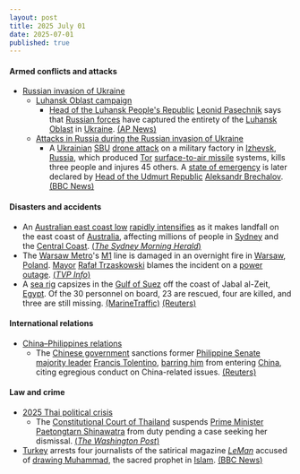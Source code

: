 ```yaml
---
layout: post
title: 2025 July 01
date: 2025-07-01
published: true
---
```



#### Armed conflicts and attacks

* [Russian invasion of Ukraine](https://en.wikipedia.org/wiki/Russian_invasion_of_Ukraine "Russian invasion of Ukraine")
  * [Luhansk Oblast campaign](https://en.wikipedia.org/wiki/Luhansk_Oblast_campaign "Luhansk Oblast campaign")
    * [Head of the Luhansk People's Republic](https://en.wikipedia.org/wiki/Head_of_the_Luhansk_People%27s_Republic "Head of the Luhansk People's Republic") [Leonid Pasechnik](https://en.wikipedia.org/wiki/Leonid_Pasechnik "Leonid Pasechnik") says that [Russian forces](https://en.wikipedia.org/wiki/Russian_forces "Russian forces") have captured the entirety of the [Luhansk Oblast](https://en.wikipedia.org/wiki/Luhansk_Oblast "Luhansk Oblast") in [Ukraine](https://en.wikipedia.org/wiki/Ukraine "Ukraine"). [(AP News)](https://apnews.com/article/russia-ukraine-war-germany-d402df83478e83d86b30bd9b942d2532)
  * [Attacks in Russia during the Russian invasion of Ukraine](https://en.wikipedia.org/wiki/Attacks_in_Russia_during_the_Russian_invasion_of_Ukraine "Attacks in Russia during the Russian invasion of Ukraine")
    * A [Ukrainian](https://en.wikipedia.org/wiki/Armed_Forces_of_Ukraine "Armed Forces of Ukraine") [SBU](https://en.wikipedia.org/wiki/Security_Service_of_Ukraine "Security Service of Ukraine") [drone attack](https://en.wikipedia.org/wiki/Drone_warfare "Drone warfare") on a military factory in [Izhevsk](https://en.wikipedia.org/wiki/Izhevsk "Izhevsk"), [Russia](https://en.wikipedia.org/wiki/Russia "Russia"), which produced [Tor](https://en.wikipedia.org/wiki/Tor_missile_system "Tor missile system") [surface-to-air missile](https://en.wikipedia.org/wiki/Surface-to-air_missile "Surface-to-air missile") systems, kills three people and injures 45 others. A [state of emergency](https://en.wikipedia.org/wiki/State_of_emergency "State of emergency") is later declared by [Head of the Udmurt Republic](https://en.wikipedia.org/wiki/Head_of_the_Udmurt_Republic "Head of the Udmurt Republic") [Aleksandr Brechalov](https://en.wikipedia.org/wiki/Aleksandr_Brechalov "Aleksandr Brechalov"). [(BBC News)](https://www.bbc.co.uk/news/articles/cyvjj9lmq3zo)

#### Disasters and accidents

* An [Australian east coast low](https://en.wikipedia.org/wiki/Australian_east_coast_low "Australian east coast low") [rapidly intensifies](https://en.wikipedia.org/wiki/Explosive_cyclogenesis "Explosive cyclogenesis") as it makes landfall on the east coast of [Australia](https://en.wikipedia.org/wiki/Australia "Australia"), affecting millions of people in [Sydney](https://en.wikipedia.org/wiki/Sydney "Sydney") and the [Central Coast](https://en.wikipedia.org/wiki/Central_Coast_%28New_South_Wales%29 "Central Coast (New South Wales)"). [(*The Sydney Morning Herald*)](https://www.smh.com.au/national/nsw/sydney-weather-live-bombogenesis-triggers-severe-weather-warning-as-rain-sets-in-20250701-p5mbib.html)
* The [Warsaw Metro](https://en.wikipedia.org/wiki/Warsaw_Metro "Warsaw Metro")'s [M1](https://en.wikipedia.org/wiki/M1_%28Warsaw%29 "M1 (Warsaw)") line is damaged in an overnight fire in [Warsaw](https://en.wikipedia.org/wiki/Warsaw "Warsaw"), [Poland](https://en.wikipedia.org/wiki/Poland "Poland"). [Mayor](https://en.wikipedia.org/wiki/Mayor_of_Warsaw "Mayor of Warsaw") [Rafał Trzaskowski](https://en.wikipedia.org/wiki/Rafa%C5%82_Trzaskowski "Rafał Trzaskowski") blames the incident on a [power outage](https://en.wikipedia.org/wiki/Power_outage "Power outage"). [(*TVP Info*)](https://www.tvp.info/87574992/warszawa-pozar-w-metrze-na-stacji-m1-raclawicka-wielkie-utrudnienia-w-ruchu-pociagow-gdzie-jezdzi-metro-komunikat-ztm)
* A [sea rig](https://en.wikipedia.org/wiki/Oil_platform "Oil platform") capsizes in the [Gulf of Suez](https://en.wikipedia.org/wiki/Gulf_of_Suez "Gulf of Suez") off the coast of Jabal al-Zeit, [Egypt](https://en.wikipedia.org/wiki/Egypt "Egypt"). Of the 30 personnel on board, 23 are rescued, four are killed, and three are still missing. [(MarineTraffic)](https://www.marinetraffic.com/en/maritime-news/14/accidents/2025/12190/sea-rig-accident-in-the-gulf-of-suez-claims-4-lives-6-still-) [(Reuters)](https://www.reuters.com/business/energy/drillship-capsizes-suez-gulf-egypts-petroleum-ministry-says-2025-07-01/)

#### International relations

* [China–Philippines relations](https://en.wikipedia.org/wiki/China%E2%80%93Philippines_relations "China–Philippines relations")
  * The [Chinese government](https://en.wikipedia.org/wiki/Chinese_government "Chinese government") sanctions former [Philippine Senate majority leader](https://en.wikipedia.org/wiki/Majority_Floor_Leader_of_the_Senate_of_the_Philippines "Majority Floor Leader of the Senate of the Philippines") [Francis Tolentino](https://en.wikipedia.org/wiki/Francis_Tolentino "Francis Tolentino"), [barring him](https://en.wikipedia.org/wiki/List_of_people_banned_from_entering_China "List of people banned from entering China") from entering [China](https://en.wikipedia.org/wiki/China "China"), citing egregious conduct on China-related issues. [(Reuters)](https://www.reuters.com/world/china/china-sanctions-former-philippines-senator-foreign-ministry-says-2025-07-01/)

#### Law and crime

* [2025 Thai political crisis](https://en.wikipedia.org/wiki/2025_Thai_political_crisis "2025 Thai political crisis")
  * The [Constitutional Court of Thailand](https://en.wikipedia.org/wiki/Constitutional_Court_of_Thailand "Constitutional Court of Thailand") suspends [Prime Minister](https://en.wikipedia.org/wiki/Prime_Minister_of_Thailand "Prime Minister of Thailand") [Paetongtarn Shinawatra](https://en.wikipedia.org/wiki/Paetongtarn_Shinawatra "Paetongtarn Shinawatra") from duty pending a case seeking her dismissal. [(*The Washington Post*)](https://www.washingtonpost.com/world/2025/07/01/thailand-cabinet-paetongtarn-leak-call-cambodia/2523a636-5638-11f0-b45b-dc9aeb848c03_story.html)
* [Turkey](https://en.wikipedia.org/wiki/Turkey "Turkey") arrests four journalists of the satirical magazine *[LeMan](https://en.wikipedia.org/wiki/LeMan_%28magazine%29 "LeMan (magazine)")* accused of [drawing Muhammad](https://en.wikipedia.org/wiki/Depictions_of_Muhammad "Depictions of Muhammad"), the sacred prophet in [Islam](https://en.wikipedia.org/wiki/Islam "Islam"). [(BBC News)](https://www.bbc.com/news/articles/cvg11361q42o)
